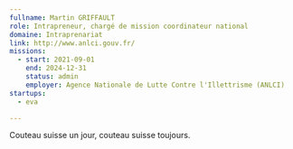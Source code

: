 ```yaml
---
fullname: Martin GRIFFAULT
role: Intrapreneur, chargé de mission coordinateur national
domaine: Intraprenariat
link: http://www.anlci.gouv.fr/
missions:
  - start: 2021-09-01
    end: 2024-12-31
    status: admin
    employer: Agence Nationale de Lutte Contre l'Illettrisme (ANLCI)
startups:
  - eva

---
```

Couteau suisse un jour, couteau suisse toujours.
